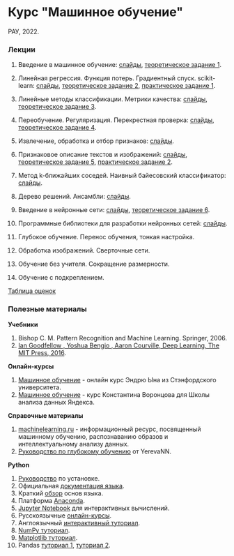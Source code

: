 # Курс "Машинное обучение"
РАУ, 2022.

### Лекции

1. Введение в машинное обучение: [слайды](https://docs.google.com/presentation/d/1-aSERO3trKOTnbc1dkjpAqNTJG2UZNsHD_hTXYSUJXw/edit?usp=sharing), [теоретическое задание 1](https://forms.gle/n4PK1FGKvc6JFZtr5).

1. Линейная регрессия. Функция потерь. Градиентный спуск. scikit-learn: [слайды](https://docs.google.com/presentation/d/1RNxkaMBy0fgribukRGiLhIDDceWxMUz3qPKfgbRted0/edit?usp=sharing), [теоретическое задание 2](https://forms.gle/1HTHy3nbqkaLr3EZ6), [практическое задание 1](https://docs.google.com/document/d/1RlezO7Dbq3ZFjAXX5RNseeTVJlQs5duSW0h8k0RFaJQ/edit?usp=sharing).

1. Линейные методы классификации. Метрики качества: [слайды](https://docs.google.com/presentation/d/1cG8Ary-Wd4HlNn1smWXI3w_GMNdSJsT19GeZs1Eepi0/edit?usp=sharing), [теоретическое задание 3](https://forms.gle/uhfPeQxBsdX4hqPKA).

1. Переобучение. Регуляризация. Перекрестная проверка: [слайды](https://docs.google.com/presentation/d/1NDxO-YnYEtugXvESODJqekLZPaDEgzQn4TeT_sc9S3Y/edit?usp=sharing), [теоретическое задание 4](https://forms.gle/cEPqWsqnHccnXtvY7).

1. Извлечение, обработка и отбор признаков: [слайды](https://docs.google.com/presentation/d/17yAu3QX5URxiXj-Qt3twTmNGgU1H1fSEqPfsGHIqVcQ/edit?usp=sharing).

1. Признаковое описание текстов и изображений: [слайды](https://docs.google.com/presentation/d/1fEl0mB5v-fywNRgSDb_-qJJUpEfmhnN-ew4empOX-WM/edit?usp=sharing), [теоретическое задание 5](https://forms.gle/6yvPeAmx2KpUoAJo7), [практическое задание 2](https://docs.google.com/document/d/1X8zU3wQDoPRLBz_qH_wtzanu9Usth5qovk00VXukZTA/edit?usp=sharing).

1. Метод k-ближайших соседей. Наивный байесовский классификатор: [слайды](https://docs.google.com/presentation/d/1JcD2A5IderCalVJUVTipQ4Hl8fqP8duxLt8n9sFx_rs/edit?usp=sharing).

1. Дерево решений. Ансамбли: [слайды](https://docs.google.com/presentation/d/1EhUA9gP4a4UaWxjR617ezcKoW9Cbb0pkhW1HQFOiCZQ/edit?usp=sharing).

1. Введение в нейронные сети: [слайды](https://docs.google.com/presentation/d/1Osi02uXNCaQoM8hMSlq74Ziw6WPXvXyi5eW2_Ke756M/edit?usp=sharing), [теоретическое задание 6](https://forms.gle/95TL5b66bPi1Wqyc8).

1. Программные библиотеки для разработки нейронных сетей: [слайды](https://docs.google.com/presentation/d/1CEwmTJXqhpuG5LuuS-In4BJeMHJr8-0Px1-rW70uk1E/edit?usp=sharing).

1. Глубокое обучение. Перенос обучения, тонкая настройка.

1. Обработка изображений. Сверточные сети.

1. Обучение без учителя. Сокращение размерности.

1. Обучение с подкреплением.

[Таблица оценок](https://docs.google.com/spreadsheets/d/1ZBdxUKDIlAWlzEn72AYXW79aNRzg6tx4hft73ZAJDUo/edit?usp=sharing)

### Полезные материалы

**Учебники**

1. Bishop C. M. Pattern Recognition and Machine Learning. Springer, 2006.
1. [Ian Goodfellow , Yoshua Bengio , Aaron Courville, Deep Learning, The MIT Press, 2016](https://www.deeplearningbook.org/).

**Онлайн-курсы**

1. [Машинное обучение](https://ru.coursera.org/learn/machine-learning) - онлайн курс Эндрю Ына из Стэнфордского университета.
1. [Машинное обучение](https://youtu.be/SZkrxWhI5qM) - курс Константина Воронцова для Школы анализа данных Яндекса.

**Справочные материалы**

1. [machinelearning.ru](http://www.machinelearning.ru) - информационный ресурс, посвященный машинному обучению, распознаванию образов и интеллектуальному анализу данных.
1. [Руководство по глубокому обучению](https://yerevann.com/a-guide-to-deep-learning/) от YerevaNN.

**Python**

1. [Руководство](https://realpython.com/installing-python/) по установке.
1. Официальная [документация языка](https://www.python.org/doc/).
1. Краткий [обзор](https://cs231n.github.io/python-numpy-tutorial/#python-basic) основ языка.
1. Платформа [Anaconda](https://www.anaconda.com/distribution/#download-section).
1. [Jupyter Notebook](http://math-hse.info/f/2018-19/py-polit/instruction_JN.pdf) для интерактивных вычислений.
1. Русскоязычные [онлайн-курсы](https://pythonworld.ru/kursy/free.html).
1. Англоязычный [интерактивный туториал](https://www.learnpython.org/).
1. [NumPy туториал](https://docs.scipy.org/doc/numpy-dev/user/quickstart.html).
1. [Matplotlib туториал](http://matplotlib.org/users/pyplot_tutorial.html).
1. Pandas [туториал 1](https://yadi.sk/i/pWwVPxvL3N9mX3), [туториал 2](http://pandas.pydata.org/pandas-docs/stable/tutorials.html).
